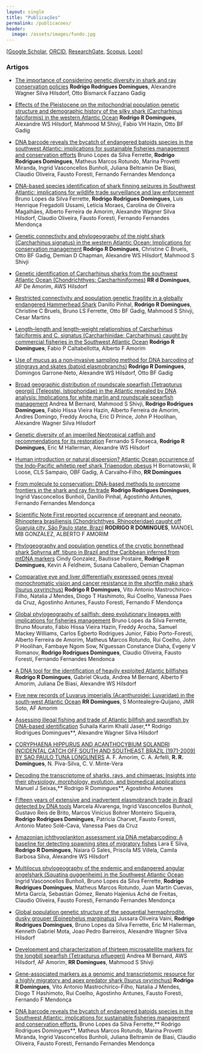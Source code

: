 ```yaml
---
layout: single
title: "Publicações"
permalink: /publicacoes/
header:
  image: /assets/images/fundo.jpg
---
```


[[Google Scholar](https://scholar.google.com.br/citations?user=QEudMzIAAAAJ&hl=pt-BR), [ORCID](https://orcid.org/0000-0002-8979-645X), [ResearchGate](https://www.researchgate.net/profile/Rodrigo-Domingues-2), [Scopus](https://www.scopus.com/authid/detail.uri?authorId=55507606000), [Loop](https://loop.frontiersin.org/people/476911/overview)]


### Artigos
- [The importance of considering genetic diversity in shark and ray conservation policies](https://link.springer.com/article/10.1007/s10592-017-1038-3)
  **Rodrigo Rodrigues Domingues**, Alexandre Wagner Silva Hilsdorf, Otto Bismarck Fazzano Gadig 

- [Effects of the Pleistocene on the mitochondrial population genetic structure and demographic history of the silky shark (Carcharhinus falciformis) in the western Atlantic Ocean](https://link.springer.com/article/10.1007/s11160-017-9504-z)
  **Rodrigo R Domingues**, Alexandre WS Hilsdorf, Mahmood M Shivji, Fabio VH Hazin, Otto BF Gadig 

- [DNA barcode reveals the bycatch of endangered batoids species in the southwest Atlantic: implications for sustainable fisheries management and conservation efforts](https://www.mdpi.com/2073-4425/10/4/304)
  Bruno Lopes da Silva Ferrette, **Rodrigo Rodrigues Domingues**, Matheus Marcos Rotundo, Marina Provetti Miranda, Ingrid Vasconcellos Bunholi, Juliana Beltramin De Biasi, Claudio Oliveira, Fausto Foresti, Fernando Fernandes Mendonça

- [DNA-based species identification of shark finning seizures in Southwest Atlantic: implications for wildlife trade surveillance and law enforcement](https://link.springer.com/article/10.1007/s10531-019-01862-0?wt_mc=Internal.Event.1.SEM.ArticleAuthorOnlineFirst&utm_source=ArticleAuthorContributingOnlineFirst&utm_medium=email&utm_content=AA_en_06082018&ArticleAuthorContributingOnlineFirst_20191013)
  Bruno Lopes da Silva Ferrette, **Rodrigo Rodrigues Domingues**, Luis Henrique Fregadolli Ussami, Letícia Moraes, Carolina de Oliveira Magalhães, Alberto Ferreira de Amorim, Alexandre Wagner Silva Hilsdorf, Claudio Oliveira, Fausto Foresti, Fernando Fernandes Mendonça  

- [Genetic connectivity and phylogeography of the night shark (Carcharhinus signatus) in the western Atlantic Ocean: Implications for conservation management](https://onlinelibrary.wiley.com/doi/abs/10.1002/aqc.2961)
  **Rodrigo R Domingues**, Christine C Bruels, Otto BF Gadig, Demian D Chapman, Alexandre WS Hilsdorf, Mahmood S Shivji  
 
- [Genetic identification of Carcharhinus sharks from the southwest Atlantic Ocean (Chondrichthyes: Carcharhiniformes)](https://onlinelibrary.wiley.com/doi/abs/10.1111/jai.12154)
  **RR d Domingues**, AF De Amorim, AWS Hilsdorf  
  

- [Restricted connectivity and population genetic fragility in a globally endangered Hammerhead Shark](https://link.springer.com/article/10.1007/s11160-020-09607-x)
  Danillo Pinhal, **Rodrigo R Domingues**, Christine C Bruels, Bruno LS Ferrette, Otto BF Gadig, Mahmood S Shivji, Cesar Martins  
  
- [Length–length and length–weight relationships of Carcharhinus falciformis and C. signatus (Carcharhinidae: Carcharhinus) caught by commercial fisheries in the Southwest Atlantic Ocean](https://www.sciencedirect.com/science/article/pii/S2352485516300408)
  **Rodrigo R Domingues**, Fabio P Caltabellotta, Alberto F Amorim 

- [Use of mucus as a non‐invasive sampling method for DNA barcoding of stingrays and skates (batoid elasmobranchs)](https://onlinelibrary.wiley.com/doi/abs/10.1111/jfb.13919)
  **Rodrigo R Domingues**, Domingos Garrone‐Neto, Alexandre WS Hilsdorf, Otto BF Gadig

- [Broad geographic distribution of roundscale spearfish (Tetrapturus georgii) (Teleostei, Istiophoridae) in the Atlantic revealed by DNA analysis: Implications for white marlin and roundscale spearfish management](https://www.sciencedirect.com/science/article/pii/S0165783612003050)
  Andrea M Bernard, Mahmood S Shivji, **Rodrigo Rodrigues Domingues**, Fabio Hissa Vieira Hazin, Alberto Ferreira de Amorim, Andres Domingo, Freddy Arocha, Eric D Prince, John P Hoolihan, Alexandre Wagner Silva Hilsdorf

- [Genetic diversity of an imperiled Neotropical catfish and recommendations for its restoration](https://www.frontiersin.org/journals/genetics/articles/10.3389/fgene.2017.00196/full)
  Fernando S Fonseca, **Rodrigo R Domingues**, Eric M Hallerman, Alexandre WS Hilsdorf

- [Human introduction or natural dispersion? Atlantic Ocean occurrence of the Indo‐Pacific whitetip reef shark Triaenodon obesus](https://onlinelibrary.wiley.com/doi/abs/10.1111/jfb.13528)
  H Bornatowski, R Loose, CLS Sampaio, OBF Gadig, A Carvalho‐Filho, **RR Domingues**

- [From molecule to conservation: DNA-based methods to overcome frontiers in the shark and ray fin trade](https://link.springer.com/article/10.1007/s12686-021-01194-8)
 **Rodrigo Rodrigues Domingues**, Ingrid Vasconcellos Bunholi, Danillo Pinhal, Agostinho Antunes, Fernando Fernandes Mendonça

- [Scientific Note First reported occurrence of pregnant and neonato, Rhinoptera brasiliensis (Chondrichthyes, Rhinopteridae) caught off Guaruja city, São Paulo state, Brazil](https://panamjas.org/pdf_artigos/PANAMJAS_4(4)_605-608.pdf)
  **RODRIGO R DOMINGUES**, MANOEL MB GONZALEZ, ALBERTO F AMORIM

- [Phylogeography and population genetics of the cryptic bonnethead shark Sphyrna aff. tiburo in Brazil and the Caribbean inferred from mtDNA markers](https://onlinelibrary.wiley.com/doi/abs/10.1111/jfb.14896)
  Cindy Gonzalez, Bautisse Postaire, **Rodrigo R Domingues**, Kevin A Feldheim, Susana Caballero, Demian Chapman

- [Comparative eye and liver differentially expressed genes reveal monochromatic vision and cancer resistance in the shortfin mako shark (Isurus oxyrinchus)](https://www.sciencedirect.com/science/article/pii/S0888754320301075)
  **Rodrigo R Domingues**, Vito Antonio Mastrochirico-Filho, Natalia J Mendes, Diogo T Hashimoto, Rui Coelho, Vanessa Paes da Cruz, Agostinho Antunes, Fausto Foresti, Fernando F Mendonça

- [Global phylogeography of sailfish: deep evolutionary lineages with implications for fisheries management](https://link.springer.com/article/10.1007/s10750-021-04587-w)
  Bruno Lopes da Silva Ferrette, Bruno Mourato, Fábio Hissa Vieira Hazin, Freddy Arocha, Samuel Mackey Williams, Carlos Egberto Rodrigues Junior, Fábio Porto-Foresti, Alberto Ferreira de Amorim, Matheus Marcos Rotundo, Rui Coelho, John P Hoolihan, Fambaye Ngom Sow, N’guessan Constance Diaha, Evgeny V Romanov, **Rodrigo Rodrigues Domingues**, Claudio Oliveira, Fausto Foresti, Fernando Fernandes Mendonca

- [A DNA tool for the identification of heavily exploited Atlantic billfishes](https://link.springer.com/article/10.1007/s12686-015-0489-4)
  **Rodrigo R Domingues**, Gabriel Okuda, Andrea M Bernard, Alberto F Amorim, Juliana De Biasi, Alexandre WS Hilsdorf

- [Five new records of Luvarus imperialis (Acanthuroidei: Luvaridae) in the south‐west Atlantic Ocean](https://onlinelibrary.wiley.com/doi/abs/10.1111/jfb.12629)
 **RR Domingues**, S Montealegre‐Quijano, JMR Soto, AF Amorim

- [Assessing illegal fishing and trade of Atlantic billfish and swordfish by DNA-based identification](https://link.springer.com/article/10.1007/s12686-021-01190-y)
  Suhaila Karim Khalil Jaser,** Rodrigo Rodrigues Domingues**, Alexandre Wagner Silva Hilsdorf

- [CORYPHAENA HIPPURUS AND ACANTHOCYBIUM SOLANDRI INCIDENTAL CATCH OFF SOUTH AND SOUTHEAST BRAZIL (1971-2009) BY SAO PAULO TUNA LONGLINERS](https://www.researchgate.net/profile/Rodrigo-Domingues-2/publication/266969740_Coryphaena_hippurus_and_Acanthocybium_solandri_incidental_catch_off_South_and_Southeast_Brazil_1971-2009_by_Sao_Paulo_tuna_longliners/links/544018d00cf2be1758cffa4e/Coryphaena-hippurus-and-Acanthocybium-solandri-incidental-catch-off-South-and-Southeast-Brazil-1971-2009-by-Sao-Paulo-tuna-longliners.pdf)
  A. F. Amorim, C. A. Arfelli, **R. R. Domingues**, N. Piva-Silva, C. V. Minte-Vera

- [Decoding the transcriptome of sharks, rays, and chimaeras: Insights into their physiology, morphology, evolution, and biomedical applications](https://www.mdpi.com/2410-3888/8/5/271)
  Manuel J Seixas,** Rodrigo R Domingues**, Agostinho Antunes

- [Fifteen years of extensive and inadvertent elasmobranch trade in Brazil detected by DNA tools](https://ecoevorxiv.org/repository/view/6117/)
  Marcela Alvarenga, Ingrid Vasconcellos Bunholi, Gustavo Reis de Brito, Marcos Vinícius Bohrer Monteiro Siqueira, **Rodrigo Rodrigues Domingues**, Patricia Charvet, Fausto Foresti, Antonio Mateo Solé-Cava, Vanessa Paes da Cruz

- [Amazonian ichthyoplankton assessment via DNA metabarcoding: A baseline for detecting spawning sites of migratory fishes](https://www.sciencedirect.com/science/article/pii/S0006320723002811)
  Lara E Silva, **Rodrigo R Domingues**, Naiara G Sales, Priscila MS Villela, Camila Barbosa Silva, Alexandre WS Hilsdorf

- [Multilocus phylogeography of the endemic and endangered angular angelshark (Squatina guggenheim) in the Southwest Atlantic Ocean](https://link.springer.com/article/10.1007/s10750-022-04855-3)
  Ingrid Vasconcellos Bunholi, Bruno Lopes da Silva Ferrette, **Rodrigo Rodrigues Domingues**, Matheus Marcos Rotundo, Juan Martín Cuevas, Mirta García, Sebastián Gómez, Renato Hajenius Aché de Freitas, Claudio Oliveira, Fausto Foresti, Fernando Fernandes Mendonça

- [Global population genetic structure of the sequential hermaphrodite, dusky grouper (Epinephelus marginatus)](https://onlinelibrary.wiley.com/doi/abs/10.1002/aqc.3608)
  Jussara Oliveira Vaini, **Rodrigo Rodrigues Domingues**, Bruno Lopes da Silva Ferrette, Eric M Hallerman, Kenneth Gabriel Mota, Joao Pedro Barreiros, Alexandre Wagner Silva Hilsdorf

- [Development and characterization of thirteen microsatellite markers for the longbill spearfish (Tetrapturus pfluegeri)](https://link.springer.com/article/10.1007/s12686-013-0038-y)
  Andrea M Bernard, AWS Hilsdorf, AF Amorim, **RR Domingues**, Mahmood S Shivji

- [Gene-associated markers as a genomic and transcriptomic resource for a highly migratory and apex predator shark (Isurus oxyrinchus)](https://link.springer.com/article/10.1007/s00227-022-04094-z)
  **Rodrigo R Domingues**, Vito Antonio Mastrochirico-Filho, Natalia J Mendes, Diogo T Hashimoto, Rui Coelho, Agostinho Antunes, Fausto Foresti, Fernando F Mendonça

- [DNA barcode reveals the bycatch of endangered batoids species in the Southwest Atlantic: implications for sustainable fisheries management and conservation efforts.](https://www.cabidigitallibrary.org/doi/full/10.5555/20203312342)
  Bruno Lopes da Silva Ferrette,** Rodrigo Rodrigues Domingues**, Matheus Marcos Rotundo, Marina Provetti Miranda, Ingrid Vasconcellos Bunholi, Juliana Beltramin de Biasi, Claudio Oliveira, Fausto Foresti, Fernando Fernandes Mendonça
  

